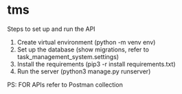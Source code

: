 # tms
Steps to set up and run the API
  1. Create virtual environment (python -m venv env)
  2. Set up the database (show migrations, refer to task_management_system.settings)
  3. Install the requirements (pip3 -r install requirements.txt)
  4. Run the server (python3 manage.py runserver)

PS: FOR APIs refer to Postman collection
